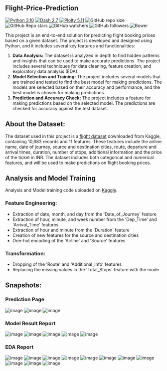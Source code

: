 ## Flight-Price-Prediction
[![Python 3.10](https://img.shields.io/badge/python-3.10-blue.svg)](https://www.python.org/downloads/release/python-310/)
[![Dash 2.7](https://img.shields.io/badge/Dash-2.7-blue)](https://dash.plotly.com/)
[![Plolty 5.11](https://img.shields.io/badge/Plotly-5.11-blue)](https://pypi.org/project/plotly/)
![GitHub repo size](https://img.shields.io/github/repo-size/santos-k/Flight-Price-Prediction?logo=github) 
![GitHub Repo stars](https://img.shields.io/github/stars/santos-k/Flight-Price-Prediction?style=social) 
![GitHub watchers](https://img.shields.io/github/watchers/santos-k/Flight-Price-Prediction?style=social) 
![GitHub followers](https://img.shields.io/github/followers/santos-k?style=social) 
![Bower](https://img.shields.io/bower/l/flask) 


This project is an end-to-end solution for predicting flight booking prices based on a given dataset. The project is developed and designed using Python, and it includes several key features and functionalities:

1. **Data Analysis:** The dataset is analyzed in depth to find hidden patterns and insights that can be used to make accurate predictions. The project includes several techniques for data cleaning, feature creation, and exploratory data analysis (EDA).
2. **Model Selection and Training:** The project includes several models that are trained and tested to find the best model for making predictions. The models are selected based on their accuracy and performance, and the best model is chosen for making predictions. 
3. **Prediction and Accuracy Check:** The project includes a feature for making predictions based on the selected model. The predictions are checked for accuracy against the test dataset.

## About the Dataset:
The dataset used in this project is a [flight dataset](https://www.kaggle.com/datasets/shubhamsarafo/flight-price) downloaded from Kaggle, containing 10,683 records and 11 features. These features include the airline name, date of journey, source and destination cities, route, departure and arrival times, duration, number of stops, additional information and the price of the ticket in INR. The dataset includes both categorical and numerical features, and will be used to make predictions on flight booking prices.


## Analysis and Model Training
Analysis and Model training code uploaded on [Kaggle](https://www.kaggle.com/code/kuchhbhi/flight-price-prediction-above-90/).

### Feature Engineering:

- Extraction of date, month, and day from the 'Date_of_Journey' feature
- Extraction of hour, minute, and week number from the 'Dep_Time' and 'Arrival_Time' features
- Extraction of hour and minute from the 'Duration' feature
- Creation of new features for the source and destination cities
- One-hot encoding of the 'Airline' and 'Source' features

### Transformation:
- Dropping of the 'Route' and 'Additional_Info' features
- Replacing the missing values in the 'Total_Stops' feature with the mode

 
## Snapshots: 
### Prediction Page
![image](https://user-images.githubusercontent.com/40932902/167579924-63502ca7-138a-427b-bcc3-ed9b4d8b1bce.png)
![image](https://user-images.githubusercontent.com/40932902/167580002-d0f9373d-8f61-4821-9b6c-55f81b95ac0f.png)
![image](https://user-images.githubusercontent.com/40932902/167580185-3f696244-3739-425a-9157-3bd0fda527f0.png)

### Model Result Report
![image](https://user-images.githubusercontent.com/40932902/167579328-72dc10ef-8b9c-4c90-9734-82ce868096e9.png)
![image](https://user-images.githubusercontent.com/40932902/167579477-8ded0820-e0bd-4c63-92fb-48eee8e8ffaa.png)
![image](https://user-images.githubusercontent.com/40932902/167579564-64a421c4-e3f1-4d4f-add0-d9f02ac2c956.png)
![image](https://user-images.githubusercontent.com/40932902/167579663-75389d36-ddf6-4cea-865a-0e70f54bfc22.png)
![image](https://user-images.githubusercontent.com/40932902/167579767-97f6ae47-0b2b-417c-840d-dd0d1bd26026.png)

### EDA Report 
![image](https://user-images.githubusercontent.com/40932902/167307594-5fdce2b8-0d81-4ccb-a958-65b2c20128e9.png)
![image](https://user-images.githubusercontent.com/40932902/167307605-900c4b37-ce2f-4693-9033-165c87f91957.png)
![image](https://user-images.githubusercontent.com/40932902/167307616-ab8eb82e-deca-46d4-9392-30d023dd8691.png)
![image](https://user-images.githubusercontent.com/40932902/167307629-6dd873f3-3e41-4d1e-9a1a-b2dc9c6e5f74.png)
![image](https://user-images.githubusercontent.com/40932902/167307634-3989bb4c-fba0-4e8f-9870-fbbdafde35f6.png)
![image](https://user-images.githubusercontent.com/40932902/167307645-d16b938a-8b05-4388-9cb5-32a4fbe9af79.png)
![image](https://user-images.githubusercontent.com/40932902/167307658-f336d99c-4b6c-4e08-aba6-83434ca30895.png)
![image](https://user-images.githubusercontent.com/40932902/167307681-610a58f0-7ad5-46ec-8f4b-b14be2d3f733.png)
![image](https://user-images.githubusercontent.com/40932902/167307685-7e112fe0-6133-409f-b7df-fb6f9e8e3096.png)
![image](https://user-images.githubusercontent.com/40932902/167307700-4113319d-96de-41f1-9ecc-25db8374dd9b.png)
![image](https://user-images.githubusercontent.com/40932902/167307711-46e115dc-de34-4060-bef3-f23b7df25021.png)



